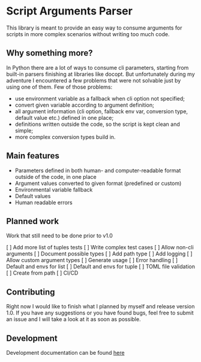 # Script Arguments Parser

This library is meant to provide an easy way to consume arguments for scripts in more complex scenarios without writing too much code.

## Why something more?

In Python there are a lot of ways to consume cli parameters, starting from built-in parsers finishing at libraries like docopt. But unfortunately during my adventure I encountered a few problems that were not solvable just by using one of them. Few of those problems:

* use environment variable as a fallback when cli option not specified;
* convert given variable according to argument definition;
* all argument information (cli option, fallback env var, conversion type, default value etc.) defined in one place;
* definitions written outside the code, so the script is kept clean and simple;
* more complex conversion types build in.

## Main features

* Parameters defined in both human- and computer-readable format outside of the code, in one place
* Argument values converted to given format (predefined or custom)
* Environmental variable fallback
* Default values
* Human readable errors

## Planned work

Work that still need to be done prior to v1.0

[ ] Add more list of tuples tests
[ ] Write complex test cases
[ ] Allow non-cli arguments
[ ] Document possible types
[ ] Add path type
[ ] Add logging
[ ] Allow custom argument types
[ ] Generate usage
[ ] Error handling
[ ] Default and envs for list
[ ] Default and envs for tuple
[ ] TOML file validation
[ ] Create from path
[ ] CI/CD

## Contributing

Right now I would like to finish what I planned by myself and release version 1.0. If you have any suggestions or you have found bugs, feel free to submit an issue and I will take a look at it as soon as possible.

## Development

Development documentation can be found [here](README-DEV.md)
